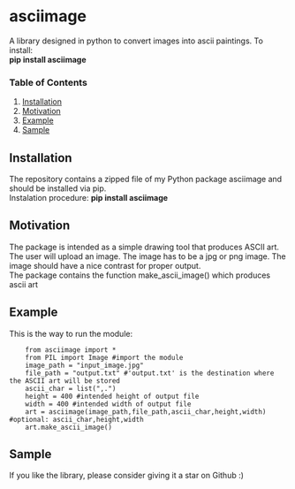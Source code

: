 # asciimage

A library designed in python to convert images into ascii paintings.
To install: <br><b>pip install asciimage</b>

### Table of Contents

1. [Installation](#installation)
2. [Motivation](#motivation)
3. [Example](#example)
4. [Sample](#sample)


## Installation <a name="installation"></a>
The repository contains a zipped file of my Python package asciimage and should be installed via pip.<br/>
Instalation procedure: <b>pip install asciimage</b>


## Motivation <a name="Motivation"></a>
The package is intended as a simple drawing tool that produces ASCII art.<br/>
The user will upload an image. The image has to be a jpg or png image. The image should have a nice contrast for proper output.<br/>
The package contains the function make_ascii_image() which produces ascii art <br/>


## Example <a name="Example"></a>
This is the way to run the module:


		from asciimage import *
		from PIL import Image #import the module
		image_path = "input_image.jpg"
		file_path = "output.txt" #'output.txt' is the destination where the ASCII art will be stored
		ascii_char = list(",.")
		height = 400 #intended height of output file
		width = 400 #intended width of output file
		art = asciimage(image_path,file_path,ascii_char,height,width) #optional: ascii_char,height,width
		art.make_ascii_image()



## Sample <a name="Sample"></a>


If you like the library, please consider giving it a star on Github :)       


